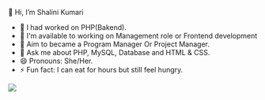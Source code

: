 👋 Hi, I’m Shalini Kumari
- 🌱 I had worked on PHP(Bakend).
- 🌱 I'm available to working on Management role or Frontend development
- 🌱 Aim to became a Program Manager Or Project Manager.
- 💬 Ask me about PHP, MySQL, Database and HTML & CSS.
- 😄 Pronouns: She/Her.
- ⚡ Fun fact: I can eat for hours but still feel hungry.
  
  
 <img src ="https://github-readme-stats.vercel.app/api?username=skshalini&theme=radical">


<!---
skshalini/skshalini is a ✨ special ✨ repository because its `README.md` (this file) appears on your GitHub profile.
You can click the Preview link to take a look at your changes.
--->
